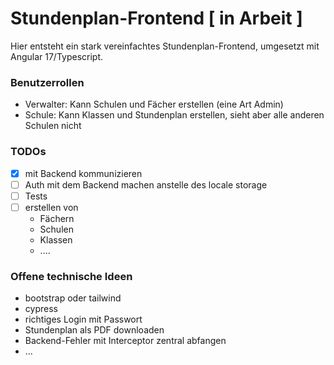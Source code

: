 # Stundenplan-Frontend [ in Arbeit ]
Hier entsteht ein stark vereinfachtes Stundenplan-Frontend, umgesetzt mit Angular 17/Typescript.

### Benutzerrollen

- Verwalter: Kann Schulen und Fächer erstellen (eine Art Admin)
- Schule: Kann Klassen und Stundenplan erstellen, sieht aber alle anderen Schulen nicht

### TODOs

- [x] mit Backend kommunizieren
- [ ] Auth mit dem Backend machen anstelle des locale storage
- [ ] Tests
- [ ] erstellen von
    - Fächern
    - Schulen
    - Klassen
    - ....
### Offene technische Ideen
- bootstrap oder tailwind
- cypress
- richtiges Login mit Passwort
- Stundenplan als PDF downloaden
- Backend-Fehler mit Interceptor zentral abfangen
- ...